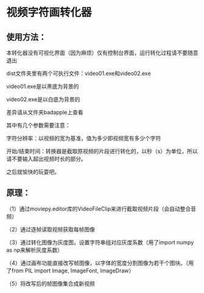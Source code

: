 # 视频字符画转化器

## 使用方法：

本转化器没有可视化界面（因为麻烦）仅有控制台界面，运行转化过程请不要随意退出

dist文件夹里有两个可执行文件：video01.exe和video02.exe

video01.exe是以黑底为背景的

video02.exe是以白底为背景的

差异请从文件夹badapple上查看

其中有几个参数需要注意：

字符分辨率：以视频的宽为基准，值为多少即视频宽有多少个字符

开始/结束时间：转换器是截取原视频的片段进行转化的，以秒（s）为单位，所以请不要输入超出视频时长的部分。

之后就愉快的玩耍吧。

## 原理：

（1）通过moviepy.editor库的VideoFileClip来进行截取视频片段（会自动整合音频）

（2）通过逐帧读取视频获取每帧图像

（3）通过转化图像为灰度图，设置字符串组对应灰度系数（用了import numpy as np来解析灰度系数）

（4）通过画布功能直接改写帧图像，以字体的宽度分割图像为若干个图块。（用了from PIL import Image, ImageFont, ImageDraw）

（5）将改写后的帧图像集合成新视频